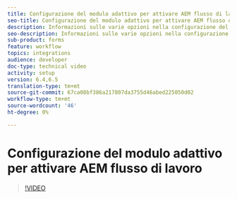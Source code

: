 ```yaml
---
title: Configurazione del modulo adattivo per attivare AEM flusso di lavoro
seo-title: Configurazione del modulo adattivo per attivare AEM flusso di lavoro
description: Informazioni sulle varie opzioni nella configurazione del modulo adattivo per attivare AEM flusso di lavoro
seo-description: Informazioni sulle varie opzioni nella configurazione del modulo adattivo per attivare AEM flusso di lavoro
sub-product: forms
feature: workflow
topics: integrations
audience: developer
doc-type: technical video
activity: setup
version: 6.4,6.5
translation-type: tm+mt
source-git-commit: 67ca08bf386a217807da3755d46abed225050d02
workflow-type: tm+mt
source-wordcount: '46'
ht-degree: 0%

---
```



# Configurazione del modulo adattivo per attivare AEM flusso di lavoro


>[!VIDEO](https://video.tv.adobe.com/v/28316?quality=9&learn=on)

